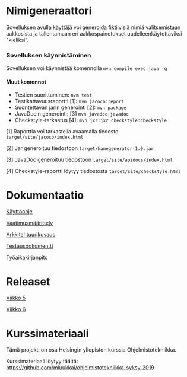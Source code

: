 # Nimigeneraattori
Sovelluksen avulla käyttäjä voi generoida fiktiivisiä nimiä valitsemistaan aakkosista ja tallentamaan eri aakkospainotukset uudelleenkäytettäviksi "kieliksi".

### Sovelluksen käynnistäminen
Sovelluksen voi käynnistää komennolla `mvn compile exec:java -q`

#### Muut komennot
* Testien suorittaminen: `nvm test`
* Testikattavuusraportti [1]: `mvn jacoco:report`
* Suoritettavan jarin generointi [2]: `mvn package`
* JavaDocin generointi: [3] `mvn javadoc:javadoc`
* Checkstyle-tarkastus [4]: `mvn jxr:jxr checkstyle:checkstyle`

[1] Raporttia voi tarkastella avaamalla tiedosto `target/site/jacoco/index.html`

[2] Jar generoituu tiedostoon `target/Namegenerator-1.0.jar`

[3] JavaDoc generoituu tiedostoon `target/site/apidocs/index.html`

[4] Checkstyle-raportti löytyy tiedostosta `target/site/checkstyle.html`

# Dokumentaatio
[Käyttöohje](Nimigeneraattori/dokumentaatio/kayttoohje.md)

[Vaatimusmäärittely](Nimigeneraattori/dokumentaatio/vaatimusmaarittely.md)

[Arkkitehtuurikuvaus](Nimigeneraattori/dokumentaatio/arkkitehtuuri.md)

[Testausdokumentti](Nimigeneraattori/dokumentaatio/testaus.md)

[Työaikakirjanpito](Nimigeneraattori/dokumentaatio/tuntikirjanpito.md)

# Releaset
[Viikko 5](https://github.com/Siipis/ot-harjoitustyo/releases/tag/viikko5)

[Viikko 6](https://github.com/Siipis/ot-harjoitustyo/releases/tag/viikko6)

# Kurssimateriaali
Tämä projekti on osa Helsingin yliopiston kurssia Ohjelmistotekniikka.

Kurssimateriaali löytyy täältä: https://github.com/mluukkai/ohjelmistotekniikka-syksy-2019

